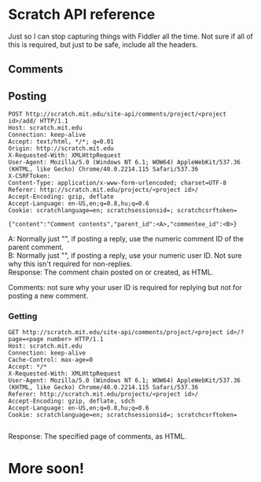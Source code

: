 # Scratch API reference #

Just so I can stop capturing things with Fiddler all the time.
Not sure if all of this is required, but just to be safe, include all the headers.

## Comments ##
## Posting ###
```http
POST http://scratch.mit.edu/site-api/comments/project/<project id>/add/ HTTP/1.1
Host: scratch.mit.edu
Connection: keep-alive
Accept: text/html, */*; q=0.01
Origin: http://scratch.mit.edu
X-Requested-With: XMLHttpRequest
User-Agent: Mozilla/5.0 (Windows NT 6.1; WOW64) AppleWebKit/537.36 (KHTML, like Gecko) Chrome/40.0.2214.115 Safari/537.36
X-CSRFToken: 
Content-Type: application/x-www-form-urlencoded; charset=UTF-8
Referer: http://scratch.mit.edu/projects/<project id>/
Accept-Encoding: gzip, deflate
Accept-Language: en-US,en;q=0.8,hu;q=0.6
Cookie: scratchlanguage=en; scratchsessionsid=; scratchcsrftoken=

{"content":"Comment contents","parent_id":<A>,"commentee_id":<B>}
```
A: Normally just "", if posting a reply, use the numeric comment ID of the parent comment.  
B: Normally just "", if posting a reply, use your numeric user ID. Not sure why this isn't required for non-replies.  
Response: The comment chain posted on or created, as HTML.

Comments: not sure why your user ID is required for replying but not for posting a new comment.

### Getting ###
```http
GET http://scratch.mit.edu/site-api/comments/project/<project id>/?page=<page number> HTTP/1.1
Host: scratch.mit.edu
Connection: keep-alive
Cache-Control: max-age=0
Accept: */*
X-Requested-With: XMLHttpRequest
User-Agent: Mozilla/5.0 (Windows NT 6.1; WOW64) AppleWebKit/537.36 (KHTML, like Gecko) Chrome/40.0.2214.115 Safari/537.36
Referer: http://scratch.mit.edu/projects/<project id>/
Accept-Encoding: gzip, deflate, sdch
Accept-Language: en-US,en;q=0.8,hu;q=0.6
Cookie: scratchlanguage=en; scratchsessionsid=; scratchcsrftoken=


```
Response: The specified page of comments, as HTML.

# More soon! #
